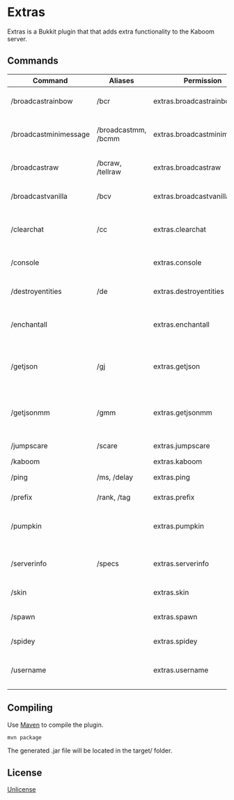 # Extras

Extras is a Bukkit plugin that that adds extra functionality to the Kaboom server.

## Commands

| Command               | Aliases             | Permission                  | Description                                             |
|-----------------------|---------------------|-----------------------------|---------------------------------------------------------|
| /broadcastrainbow     | /bcr                | extras.broadcastrainbow     | Broadcasts a rainbow message                            |
| /broadcastminimessage | /broadcastmm, /bcmm | extras.broadcastminimessage | Broadcasts a deserialized MiniMessage component         |
| /broadcastraw         | /bcraw, /tellraw    | extras.broadcastraw         | Broadcasts raw text to the server                       |
| /broadcastvanilla     | /bcv                | extras.broadcastvanilla     | Broadcasts text in vanilla style                        |
| /clearchat            | /cc                 | extras.clearchat            | Clears messages from the chat                           |
| /console              |                     | extras.console              | Broadcasts a message as the console                     |
| /destroyentities      | /de                 | extras.destroyentities      | Destroys all entities in every world                    |
| /enchantall           |                     | extras.enchantall           | Adds every enchantment to a held item                   |
| /getjson              | /gj                 | extras.getjson              | Gets the JSON of a deserialized legacy component        |
| /getjsonmm            | /gmm                | extras.getjsonmm            | Gets the JSON of a deserialized MiniMessage component   |                             
| /jumpscare            | /scare              | extras.jumpscare            | Scares a player                                         |
| /kaboom               |                     | extras.kaboom               | I wonder...                                             |
| /ping                 | /ms, /delay         | extras.ping                 | Gets your ping                                          |
| /prefix               | /rank, /tag         | extras.prefix               | Changes your tag                                        |
| /pumpkin              |                     | extras.pumpkin              | Places a pumpkin on a player's head                     |
| /serverinfo           | /specs              | extras.serverinfo           | Shows detailed server information                       |
| /skin                 |                     | extras.skin                 | Changes your skin                                       |
| /spawn                |                     | extras.spawn                | Teleports you to spawn                                  |
| /spidey               |                     | extras.spidey               | Annoying little spider...                               |
| /username             |                     | extras.username             | Changes your username on the server                     |


## Compiling

Use [Maven](https://maven.apache.org/) to compile the plugin.
```bash
mvn package
```
The generated .jar file will be located in the target/ folder.

## License
[Unlicense](https://unlicense.org/)

